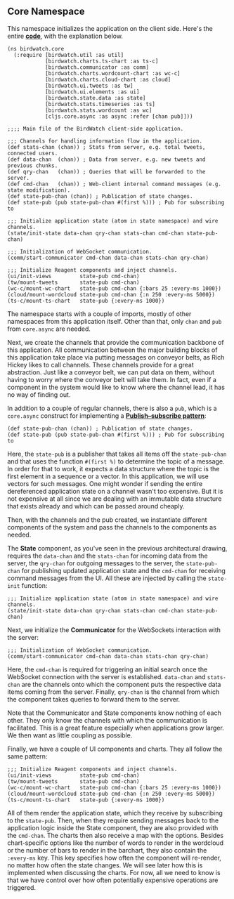 ## Core Namespace

This namespace initializes the application on the client side. Here's the entire **[code](https://github.com/matthiasn/BirdWatch/blob/7475ec0ea39dd8449ad892deb9d21f4b760afb0b/Clojure-Websockets/MainApp/src/cljs/birdwatch/core.cljs)**, with the explanation below.

~~~
(ns birdwatch.core
  (:require [birdwatch.util :as util]
            [birdwatch.charts.ts-chart :as ts-c]
            [birdwatch.communicator :as comm]
            [birdwatch.charts.wordcount-chart :as wc-c]
            [birdwatch.charts.cloud-chart :as cloud]
            [birdwatch.ui.tweets :as tw]
            [birdwatch.ui.elements :as ui]
            [birdwatch.state.data :as state]
            [birdwatch.stats.timeseries :as ts]
            [birdwatch.stats.wordcount :as wc]
            [cljs.core.async :as async :refer [chan pub]]))

;;;; Main file of the BirdWatch client-side application.

;;; Channels for handling information flow in the application.
(def stats-chan (chan)) ; Stats from server, e.g. total tweets, connected users.
(def data-chan  (chan)) ; Data from server, e.g. new tweets and previous chunks.
(def qry-chan   (chan)) ; Queries that will be forwarded to the server.
(def cmd-chan   (chan)) ; Web-client internal command messages (e.g. state modification).
(def state-pub-chan (chan)) ; Publication of state changes.
(def state-pub (pub state-pub-chan #(first %))) ; Pub for subscribing to

;;; Initialize application state (atom in state namespace) and wire channels.
(state/init-state data-chan qry-chan stats-chan cmd-chan state-pub-chan)

;;; Initialization of WebSocket communication.
(comm/start-communicator cmd-chan data-chan stats-chan qry-chan)

;;; Initialize Reagent components and inject channels.
(ui/init-views         state-pub cmd-chan)
(tw/mount-tweets       state-pub cmd-chan)
(wc-c/mount-wc-chart   state-pub cmd-chan {:bars 25 :every-ms 1000})
(cloud/mount-wordcloud state-pub cmd-chan {:n 250 :every-ms 5000})
(ts-c/mount-ts-chart   state-pub {:every-ms 1000})
~~~

The namespace starts with a couple of imports, mostly of other namespaces from this application itself. Other than that, only ````chan```` and ````pub```` from ````core.async```` are needed.

Next, we create the channels that provide the communication backbone of this application. All communication between the major building blocks of this application take place via putting messages on conveyor belts, as Rich Hickey likes to call channels. These channels provide for a great abstraction. Just like a conveyor belt, we can put data on them, without having to worry where the conveyor belt will take them. In fact, even if a component in the system would like to know where the channel lead, it has no way of finding out.

In addition to a couple of regular channels, there is also a ````pub````, which is a ````core.async```` construct for implementing a **[Publish–subscribe pattern](http://en.wikipedia.org/wiki/Publish–subscribe_pattern)**:

~~~
(def state-pub-chan (chan)) ; Publication of state changes.
(def state-pub (pub state-pub-chan #(first %))) ; Pub for subscribing to
~~~

Here, the ````state-pub```` is a publisher that takes all items off the ````state-pub-chan```` and that uses the function ````#(first %)```` to determine the topic of a message. In order for that to work, it expects a data structure where the topic is the first element in a sequence or a vector. In this application, we will use vectors for such messages. One might wonder if sending the entire dereferenced application state on a channel wasn't too expensive. But it is not expensive at all since we are dealing with an immutable data structure that exists already and which can be passed around cheaply.

Then, with the channels and the pub created, we instantiate different components of the system and pass the channels to the components as needed. 

The **State** component, as you've seen in the previous architectural drawing, requires the ````data-chan```` and the ````stats-chan```` for incoming data from the server, the ````qry-chan```` for outgoing messages to the server, the ````state-pub-chan```` for publishing updated application state and the ````cmd-chan```` for receiving command messages from the UI. All these are injected by calling the ````state-init```` function:

~~~
;;; Initialize application state (atom in state namespace) and wire channels.
(state/init-state data-chan qry-chan stats-chan cmd-chan state-pub-chan)
~~~

Next, we initialize the **Communicator** for the WebSockets interaction with the server:

~~~
;;; Initialization of WebSocket communication.
(comm/start-communicator cmd-chan data-chan stats-chan qry-chan)
~~~

Here, the ````cmd-chan```` is required for triggering an initial search once the WebSocket connection with the server is established. ````data-chan```` and ````stats-chan```` are the channels onto which the component puts the respective data items coming from the server. Finally, ````qry-chan```` is the channel from which the component takes queries to forward them to the server.

Note that the Communicator and State components know nothing of each other. They only know the channels with which the communication is facilitated. This is a great feature especially when applications grow larger. We then want as little coupling as possible.

Finally, we have a couple of UI components and charts. They all follow the same pattern:

~~~
;;; Initialize Reagent components and inject channels.
(ui/init-views         state-pub cmd-chan)
(tw/mount-tweets       state-pub cmd-chan)
(wc-c/mount-wc-chart   state-pub cmd-chan {:bars 25 :every-ms 1000})
(cloud/mount-wordcloud state-pub cmd-chan {:n 250 :every-ms 5000})
(ts-c/mount-ts-chart   state-pub {:every-ms 1000})
~~~

All of them render the application state, which they receive by subscribing to the ````state-pub````. Then, when they require sending messages back to the application logic inside the State component, they are also provided with the ````cmd-chan````. The charts then also receive a map with the options. Besides chart-specific options like the number of words to render in the wordcloud or the number of bars to render in the barchart, they also contain the ````:every-ms```` key. This key specifies how often the component will re-render, no matter how often the state changes. We will see later how this is implemented when discussing the charts. For now, all we need to know is that we have control over how often potentially expensive operations are triggered.

